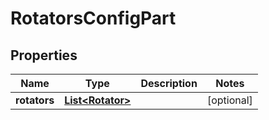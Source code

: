 

# RotatorsConfigPart

## Properties

Name | Type | Description | Notes
------------ | ------------- | ------------- | -------------
**rotators** | [**List&lt;Rotator&gt;**](Rotator.md) |  |  [optional]



